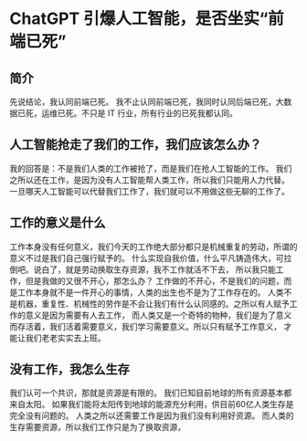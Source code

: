 # ChatGPT 引爆人工智能，是否坐实“前端已死”

## 简介

先说结论，我认同前端已死。
我不止认同前端已死，我同时认同后端已死，大数据已死，运维已死。不只是 IT 行业，所有行业的已死我都认同。


## 人工智能抢走了我们的工作，我们应该怎么办？

我的回答是：不是我们人类的工作被抢了，而是我们在抢人工智能的工作。
我们之所以还在工作，是因为没有人工智能帮人类工作，所以我们只能用人力代替。
一旦哪天人工智能可以代替我们工作了，我们就可以不用做这些无聊的工作了。

## 工作的意义是什么

工作本身没有任何意义，我们今天的工作绝大部分都只是机械重复的劳动，所谓的意义不过是我们自己强行赋予的。
什么实现自我价值，什么平凡铸造伟大，可拉倒吧。说白了，就是劳动换取生存资源，我不工作就活不下去，
所以我只能工作，但是我做的又很不开心，那怎么办？
工作做的不开心，不是我们的问题，而是工作本身就不是一件开心的事情，人类的出生也不是为了工作存在的。
人类不是机器，重复性、机械性的劳作是不会让我们有什么认同感的。之所以有人赋予工作的意义是因为需要有人去工作，
而人类又是一个奇特的物种，我们是为了意义而存活着，我们活着需要意义，我们学习需要意义。所以只有赋予工作意义，
才能让我们老老实实去上班。

## 没有工作，我怎么生存

我们认可一个共识，那就是资源是有限的。
我们已知目前地球的所有资源基本都来自太阳。
如果我们能将太阳传到地球的能源充分利用，供目前60亿人类生存是完全没有问题的。
人类之所以还需要工作是因为我们没有利用好资源。
而人类的生存需要资源，所以我们工作只是为了换取资源，





